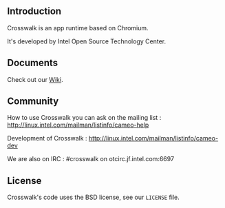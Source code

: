 ## Introduction
Crosswalk is an app runtime based on Chromium.

It's developed by Intel Open Source Technology Center.

## Documents

Check out our [Wiki](https://github.com/otcshare/cameo/wiki/).

## Community

How to use Crosswalk you can ask on the mailing list : http://linux.intel.com/mailman/listinfo/cameo-help

Development of Crosswalk : http://linux.intel.com/mailman/listinfo/cameo-dev

We are also on IRC : #crosswalk on otcirc.jf.intel.com:6697

## License

Crosswalk's code uses the BSD license, see our `LICENSE` file.

